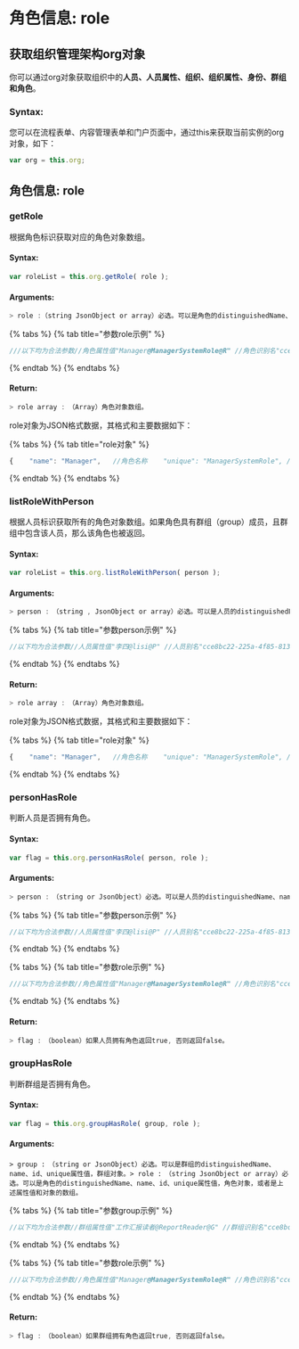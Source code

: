 # 角色信息: role

## 获取组织管理架构org对象

你可以通过org对象获取组织中的**人员、人员属性、组织、组织属性、身份、群组和角色**。

### Syntax:

您可以在流程表单、内容管理表单和门户页面中，通过this来获取当前实例的org对象，如下：

```javascript
var org = this.org;
```

## 角色信息: role

### getRole

根据角色标识获取对应的角色对象数组。

#### Syntax:

```javascript
var roleList = this.org.getRole( role );
```

#### Arguments:

```javascript
> role :（string JsonObject or array）必选。可以是角色的distinguishedName、name、id、unique属性值，角色对象，或者是上述属性值和对象的数组。
```

{% tabs %}
{% tab title="参数role示例" %}
```javascript
///以下均为合法参数//角色属性值"Manager@ManagerSystemRole@R" //角色识别名"cce8bc22-225a-4f85-8132-7374d546886e" //id"ManagerSystemRole" //角色唯一标识"Manager" //角色名称//对象{ "distinguishedName": "Manager@ManagerSystemRole@R" } //角色识别名{ "unique": "cce8bc22-225a-4f85-8132-7374d546886e" } //角色唯一标识{ "unique": "ManagerSystemRole" } //角色唯一标识{ "name": "Manager" } //角色对象//上述属性组和对象数组[ "Manager", "OrganizationManager" ] //名称数组[ { "name": "Manager" }, { "name": "OrganizationManager" } ] //名称数组...其他属性值或对象数组
```
{% endtab %}
{% endtabs %}

#### Return:

```javascript
> role array :　（Array）角色对象数组。
```

role对象为JSON格式数据，其格式和主要数据如下：

{% tabs %}
{% tab title="role对象" %}
```javascript
{    "name": "Manager",   //角色名称    "unique": "ManagerSystemRole", //角色唯一标识    "description": "", //角色描述    "distinguishedName": "Manager@ManagerSystemRole@R", //角色识别名    "orderNumber": 7897556, //排序号    "personList": [  //人员成员        "张三@zhangsan@P",        "李四@lisi@P"    ],    "groupList": [  //群组成员        "测试群组@ceshizu@G"    ]}
```
{% endtab %}
{% endtabs %}

### listRoleWithPerson

根据人员标识获取所有的角色对象数组。如果角色具有群组（group）成员，且群组中包含该人员，那么该角色也被返回。

#### Syntax:

```javascript
var roleList = this.org.listRoleWithPerson( person );
```

#### Arguments:

```javascript
> person :　（string , JsonObject or array）必选。可以是人员的distinguishedName、name、id、unique属性值，人员对象，或者是上述属性值和对象的数组。
```

{% tabs %}
{% tab title="参数person示例" %}
```javascript
//以下均为合法参数//人员属性值"李四@lisi@P" //人员别名"cce8bc22-225a-4f85-8132-7374d546886e" //id"lisi" //人员唯一标识"李四" //人员名称//对象{ "distinguishedName": "李四@lisi@P" } //人员识别名{ "unique": "cce8bc22-225a-4f85-8132-7374d546886e" } //人员唯一标识{ "unique": "lisi" } //人员唯一标识{ "name": "李四" } //名称对象//上述属性组和对象数组[ "张三", "李四" ] //名称数组[ { "name": "李四" }, { "name": "张三" } ] //名称数组...其他属性值或对象数组
```
{% endtab %}
{% endtabs %}

#### Return:

```javascript
> role array :　（Array）角色对象数组。
```

role对象为JSON格式数据，其格式和主要数据如下：

{% tabs %}
{% tab title="role对象" %}
```javascript
{    "name": "Manager",   //角色名称    "unique": "ManagerSystemRole", //角色唯一标识    "description": "", //角色描述    "distinguishedName": "Manager@ManagerSystemRole@R", //角色识别名    "orderNumber": 7897556, //排序号    "personList": [  //人员成员        "张三@zhangsan@P",        "李四@lisi@P"    ],    "groupList": [  //群组成员        "测试群组@ceshizu@G"    ]}
```
{% endtab %}
{% endtabs %}

### personHasRole

判断人员是否拥有角色。

#### Syntax:

```javascript
var flag = this.org.personHasRole( person, role );
```

#### Arguments:

```javascript
> person :　（string or JsonObject）必选。可以是人员的distinguishedName、name、id、unique属性值，人员对象。> role :　（string JsonObject or array）必选。可以是角色的distinguishedName、name、id、unique属性值，角色对象，或者是上述属性值和对象的数组。
```

{% tabs %}
{% tab title="参数person示例" %}
```javascript
//以下均为合法参数//人员属性值"李四@lisi@P" //人员别名"cce8bc22-225a-4f85-8132-7374d546886e" //id"lisi" //人员唯一标识"李四" //人员名称//对象{ "distinguishedName": "李四@lisi@P" } //人员识别名{ "unique": "cce8bc22-225a-4f85-8132-7374d546886e" } //人员唯一标识{ "unique": "lisi" } //人员唯一标识{ "name": "李四" } //名称对象
```
{% endtab %}
{% endtabs %}

{% tabs %}
{% tab title="参数role示例" %}
```javascript
///以下均为合法参数//角色属性值"Manager@ManagerSystemRole@R" //角色识别名"cce8bc22-225a-4f85-8132-7374d546886e" //id"ManagerSystemRole" //角色唯一标识"Manager" //角色名称//对象{ "distinguishedName": "Manager@ManagerSystemRole@R" } //角色识别名{ "unique": "cce8bc22-225a-4f85-8132-7374d546886e" } //角色唯一标识{ "unique": "ManagerSystemRole" } //角色唯一标识{ "name": "Manager" } //角色对象//上述属性组和对象数组[ "Manager", "OrganizationManager" ] //名称数组[ { "name": "Manager" }, { "name": "OrganizationManager" } ] //名称数组...其他属性值或对象数组
```
{% endtab %}
{% endtabs %}

#### Return:

```javascript
> flag :　（boolean）如果人员拥有角色返回true, 否则返回false。
```

### groupHasRole

判断群组是否拥有角色。

#### Syntax:

```javascript
var flag = this.org.groupHasRole( group, role );
```

#### Arguments:

```text
> group :　（string or JsonObject）必选。可以是群组的distinguishedName、name、id、unique属性值，群组对象。> role :　（string JsonObject or array）必选。可以是角色的distinguishedName、name、id、unique属性值，角色对象，或者是上述属性值和对象的数组。
```

{% tabs %}
{% tab title="参数group示例" %}
```javascript
//以下均为合法参数//群组属性值"工作汇报读者@ReportReader@G" //群组识别名"cce8bc22-225a-4f85-8132-7374d546886e" //id"ReportReader" //群组唯一标识"工作汇报读者" //群组名称//对象{ "distinguishedName": "工作汇报读者@ReportReader@G" } //群组识别名{ "unique": "cce8bc22-225a-4f85-8132-7374d546886e" } //群组唯一标识{ "unique": "ReportReader" } //群组唯一标识{ "name": "工作汇报读者" } //群组对象
```
{% endtab %}
{% endtabs %}

{% tabs %}
{% tab title="参数role示例" %}
```javascript
///以下均为合法参数//角色属性值"Manager@ManagerSystemRole@R" //角色识别名"cce8bc22-225a-4f85-8132-7374d546886e" //id"ManagerSystemRole" //角色唯一标识"Manager" //角色名称//对象{ "distinguishedName": "Manager@ManagerSystemRole@R" } //角色识别名{ "unique": "cce8bc22-225a-4f85-8132-7374d546886e" } //角色唯一标识{ "unique": "ManagerSystemRole" } //角色唯一标识{ "name": "Manager" } //角色对象//上述属性组和对象数组[ "Manager", "OrganizationManager" ] //名称数组[ { "name": "Manager" }, { "name": "OrganizationManager" } ] //名称数组...其他属性值或对象数组
```
{% endtab %}
{% endtabs %}

#### Return:

```javascript
> flag :　（boolean）如果群组拥有角色返回true, 否则返回false。
```







